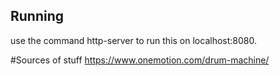 ## Running 
use the command
http-server to run this on localhost:8080. 

#Sources of stuff
https://www.onemotion.com/drum-machine/